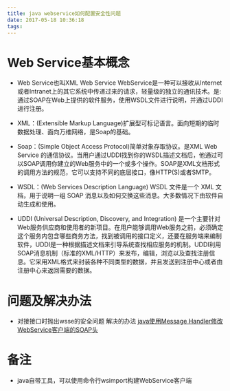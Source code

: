 ```yaml
---
title: java webservice如何配置安全性问题
date: 2017-05-18 10:36:18
tags:
---
```


# Web Service基本概念

* Web Service也叫XML Web Service WebService是一种可以接收从Internet或者Intranet上的其它系统中传递过来的请求，轻量级的独立的通讯技术。是:通过SOAP在Web上提供的软件服务，使用WSDL文件进行说明，并通过UDDI进行注册。

* XML：(Extensible Markup Language)扩展型可标记语言。面向短期的临时数据处理、面向万维网络，是Soap的基础。

* Soap：(Simple Object Access Protocol)简单对象存取协议。是XML Web Service 的通信协议。当用户通过UDDI找到你的WSDL描述文档后，他通过可以SOAP调用你建立的Web服务中的一个或多个操作。SOAP是XML文档形式的调用方法的规范，它可以支持不同的底层接口，像HTTP(S)或者SMTP。

* WSDL：(Web Services Description Language) WSDL 文件是一个 XML 文档，用于说明一组 SOAP 消息以及如何交换这些消息。大多数情况下由软件自动生成和使用。

* UDDI (Universal Description, Discovery, and Integration) 是一个主要针对Web服务供应商和使用者的新项目。在用户能够调用Web服务之前，必须确定这个服务内包含哪些商务方法，找到被调用的接口定义，还要在服务端来编制软件，UDDI是一种根据描述文档来引导系统查找相应服务的机制。UDDI利用SOAP消息机制（标准的XML/HTTP）来发布，编辑，浏览以及查找注册信息。它采用XML格式来封装各种不同类型的数据，并且发送到注册中心或者由注册中心来返回需要的数据。

# 问题及解决办法

* 对接接口时抛出wsse的安全问题
  解决的办法 [java使用Message Handler修改WebService客户端的SOAP头](http://outofmemory.cn/code-snippet/2344/java-usage-Message-Handler-modify-WebService-customer-duan-SOAP-tou)

# 备注

* java自带工具，可以使用命令行wsimport构建WebService客户端
